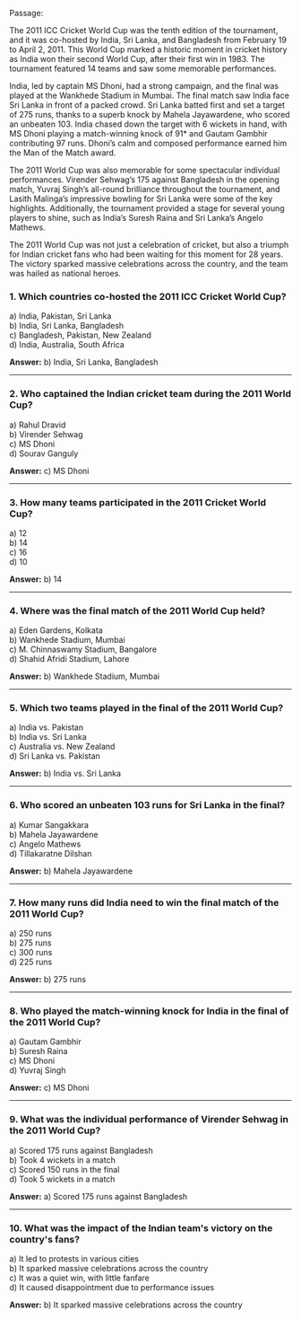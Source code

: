 Passage:

The 2011 ICC Cricket World Cup was the tenth edition of the tournament, and it was co-hosted by India, Sri Lanka, and Bangladesh from February 19 to April 2, 2011. This World Cup marked a historic moment in cricket history as India won their second World Cup, after their first win in 1983. The tournament featured 14 teams and saw some memorable performances.

India, led by captain MS Dhoni, had a strong campaign, and the final was played at the Wankhede Stadium in Mumbai. The final match saw India face Sri Lanka in front of a packed crowd. Sri Lanka batted first and set a target of 275 runs, thanks to a superb knock by Mahela Jayawardene, who scored an unbeaten 103. India chased down the target with 6 wickets in hand, with MS Dhoni playing a match-winning knock of 91* and Gautam Gambhir contributing 97 runs. Dhoni’s calm and composed performance earned him the Man of the Match award.

The 2011 World Cup was also memorable for some spectacular individual performances. Virender Sehwag’s 175 against Bangladesh in the opening match, Yuvraj Singh’s all-round brilliance throughout the tournament, and Lasith Malinga’s impressive bowling for Sri Lanka were some of the key highlights. Additionally, the tournament provided a stage for several young players to shine, such as India’s Suresh Raina and Sri Lanka’s Angelo Mathews.

The 2011 World Cup was not just a celebration of cricket, but also a triumph for Indian cricket fans who had been waiting for this moment for 28 years. The victory sparked massive celebrations across the country, and the team was hailed as national heroes.



### **1. Which countries co-hosted the 2011 ICC Cricket World Cup?**
a) India, Pakistan, Sri Lanka  
b) India, Sri Lanka, Bangladesh  
c) Bangladesh, Pakistan, New Zealand  
d) India, Australia, South Africa  

**Answer:** b) India, Sri Lanka, Bangladesh

---

### **2. Who captained the Indian cricket team during the 2011 World Cup?**
a) Rahul Dravid  
b) Virender Sehwag  
c) MS Dhoni  
d) Sourav Ganguly  

**Answer:** c) MS Dhoni

---

### **3. How many teams participated in the 2011 Cricket World Cup?**
a) 12  
b) 14  
c) 16  
d) 10  

**Answer:** b) 14

---

### **4. Where was the final match of the 2011 World Cup held?**
a) Eden Gardens, Kolkata  
b) Wankhede Stadium, Mumbai  
c) M. Chinnaswamy Stadium, Bangalore  
d) Shahid Afridi Stadium, Lahore  

**Answer:** b) Wankhede Stadium, Mumbai

---

### **5. Which two teams played in the final of the 2011 World Cup?**
a) India vs. Pakistan  
b) India vs. Sri Lanka  
c) Australia vs. New Zealand  
d) Sri Lanka vs. Pakistan  

**Answer:** b) India vs. Sri Lanka

---

### **6. Who scored an unbeaten 103 runs for Sri Lanka in the final?**
a) Kumar Sangakkara  
b) Mahela Jayawardene  
c) Angelo Mathews  
d) Tillakaratne Dilshan  

**Answer:** b) Mahela Jayawardene

---

### **7. How many runs did India need to win the final match of the 2011 World Cup?**
a) 250 runs  
b) 275 runs  
c) 300 runs  
d) 225 runs  

**Answer:** b) 275 runs

---

### **8. Who played the match-winning knock for India in the final of the 2011 World Cup?**
a) Gautam Gambhir  
b) Suresh Raina  
c) MS Dhoni  
d) Yuvraj Singh  

**Answer:** c) MS Dhoni

---

### **9. What was the individual performance of Virender Sehwag in the 2011 World Cup?**
a) Scored 175 runs against Bangladesh  
b) Took 4 wickets in a match  
c) Scored 150 runs in the final  
d) Took 5 wickets in a match  

**Answer:** a) Scored 175 runs against Bangladesh

---

### **10. What was the impact of the Indian team's victory on the country's fans?**
a) It led to protests in various cities  
b) It sparked massive celebrations across the country  
c) It was a quiet win, with little fanfare  
d) It caused disappointment due to performance issues  

**Answer:** b) It sparked massive celebrations across the country


